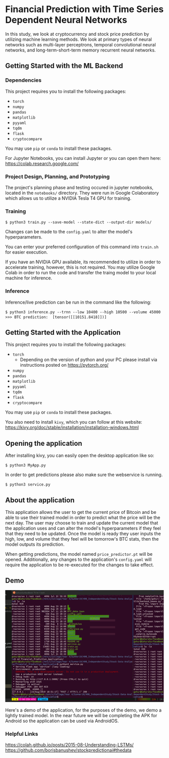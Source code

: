 # Financial Prediction with Time Series Dependent Neural Networks

In this study, we look at cryptocurrency and stock price prediction by utilizing machine learning methods. We look at primary types of neural networks such as multi-layer perceptrons, temporal convolutional neural networks, and long-term-short-term memory recurrent neural networks.   

## Getting Started with the ML Backend

### Dependencies
This project requires you to install the following packages:
* `torch`
* `numpy`
* `pandas`
* `matplotlib`
* `pyyaml`
* `tqdm`
* `flask`
* `cryptocompare`

You may use `pip` or `conda` to install these packages.

For Jupyter Notebooks, you can install Jupyter or you can open them here: https://colab.research.google.com/

### Project Design, Planning, and Prototyping

The project's planning phase and testing occured in jupyter notebooks, located in the `notebooks/` directory. They were run in Google Colaboratory which allows us to utilize a NVIDIA Tesla T4 GPU for training. 

### Training 
```
$ python3 train.py --save-model --state-dict --output-dir models/
```

Changes can be made to the `config.yaml` to alter the model's hyperparameters.

You can enter your preferred configuration of this command into `train.sh` for easier execution.

If you have an NVIDIA GPU available, its recommended to utilize in order to accelerate training,
however, this is not required. You may utilize Google Colab in order to run the code and transfer the traing model to 
your local machine for inference. 

### Inference

Inference/live prediction can be run in the command like the following:

```
$ python3 inference.py --trnn --low 10400 --high 10500 --volume 45000
>>> BTC prediction:  [tensor([[10151.8418]])]
```

## Getting Started with the Application
This project requires you to install the following packages:
* `torch`
    * Depending on the version of python and your PC please install via instructions posted on https://pytorch.org/
* `numpy`
* `pandas`
* `matplotlib`
* `pyyaml`
* `tqdm`
* `flask`
* `cryptocompare`

You may use `pip` or `conda` to install these packages.

You also need to install `kivy`, which you can follow at this website:  
https://kivy.org/doc/stable/installation/installation-windows.html

## Opening the application

After installing kivy, you can easily open the desktop application like so:
```
$ python3 MyApp.py
```

In order to get predictions please also make sure the webservice is running.
```
$ python3 service.py
```

## About the application

This application allows the user to get the current price of Bitcoin and be able to use
their trained model in order to predict what the price will be the next day. The user
may choose to train and update the current model that the application uses and can alter
the model's hyperparameters if they feel that they need to be updated. Once the model is ready
they user inputs the high, low, and volume that they feel will be tomorrow's BTC stats, then the
model outputs its prediction.

When getting predictions, the model named `price_predictor.pt` will be opened.
Additionally, any changes to the application's `config.yaml` will require the
application to be re-executed for the changes to take effect.

## Demo

![App](images/2019_8_23_application_desktop.gif "AppDemo")

Here's a demo of the application, for the purposes of the demo, we demo a lightly trained model.
In the near future we will be completing the APK for Android so the application can be used via 
AndroidOS.


### Helpful Links
https://colah.github.io/posts/2015-08-Understanding-LSTMs/  
https://github.com/borisbanushev/stockpredictionai#thedata